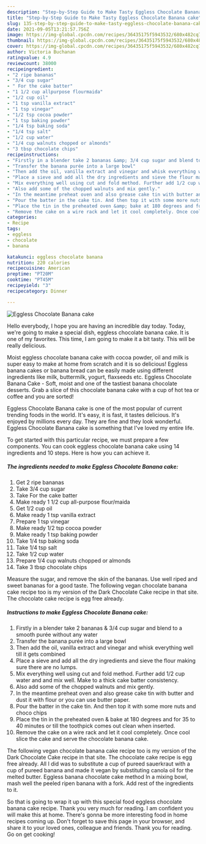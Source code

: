```yaml
---
description: "Step-by-Step Guide to Make Tasty Eggless Chocolate Banana cake"
title: "Step-by-Step Guide to Make Tasty Eggless Chocolate Banana cake"
slug: 135-step-by-step-guide-to-make-tasty-eggless-chocolate-banana-cake
date: 2021-09-05T13:21:57.756Z
image: https://img-global.cpcdn.com/recipes/36435175f5943532/680x482cq70/eggless-chocolate-banana-cake-recipe-main-photo.jpg
thumbnail: https://img-global.cpcdn.com/recipes/36435175f5943532/680x482cq70/eggless-chocolate-banana-cake-recipe-main-photo.jpg
cover: https://img-global.cpcdn.com/recipes/36435175f5943532/680x482cq70/eggless-chocolate-banana-cake-recipe-main-photo.jpg
author: Victoria Buchanan
ratingvalue: 4.9
reviewcount: 38000
recipeingredient:
- "2 ripe bananas"
- "3/4 cup sugar"
- " For the cake batter"
- "1 1/2 cup allpurpose flourmaida"
- "1/2 cup oil"
- "1 tsp vanilla extract"
- "1 tsp vinegar"
- "1/2 tsp cocoa powder"
- "1 tsp baking powder"
- "1/4 tsp baking soda"
- "1/4 tsp salt"
- "1/2 cup water"
- "1/4 cup walnuts chopped or almonds"
- "3 tbsp chocolate chips"
recipeinstructions:
- "Firstly in a blender take 2 bananas &amp; 3/4 cup sugar and blend to a smooth purée without any water"
- "Transfer the banana purée into a large bowl"
- "Then add the oil, vanilla extract and vinegar and whisk everything well till it gets combined"
- "Place a sieve and add all the dry ingredients and sieve the flour making sure there are no lumps."
- "Mix everything well using cut and fold method. Further add 1/2 cup water and and mix well. Make to a thick cake batter consistency."
- "Also add some of the chopped walnuts and mix gently."
- "In the meantime preheat oven and also grease cake tin with butter and dust it with flour or you can use butter paper."
- "Pour the batter in the cake tin. And then top it with some more nuts and choco chips"
- "Place the tin in the preheated oven &amp; bake at 180 degrees and for 35 to 40 minutes or till the toothpick comes out clean when inserted."
- "Remove the cake on a wire rack and let it cool completely. Once cool slice the cake and serve the chocolate banana cake."
categories:
- Recipe
tags:
- eggless
- chocolate
- banana

katakunci: eggless chocolate banana 
nutrition: 220 calories
recipecuisine: American
preptime: "PT20M"
cooktime: "PT45M"
recipeyield: "3"
recipecategory: Dinner

---
```



![Eggless Chocolate Banana cake](https://img-global.cpcdn.com/recipes/36435175f5943532/680x482cq70/eggless-chocolate-banana-cake-recipe-main-photo.jpg)

Hello everybody, I hope you are having an incredible day today. Today, we're going to make a special dish, eggless chocolate banana cake. It is one of my favorites. This time, I am going to make it a bit tasty. This will be really delicious.

Moist eggless chocolate banana cake with cocoa powder, oil and milk is super easy to make at home from scratch and it is so delicious! Eggless banana cakes or banana bread can be easily made using different ingredients like milk, buttermilk, yogurt, flaxseeds etc. Eggless Chocolate Banana Cake - Soft, moist and one of the tastiest banana chocolate desserts. Grab a slice of this chocolate banana cake with a cup of hot tea or coffee and you are sorted!

Eggless Chocolate Banana cake is one of the most popular of current trending foods in the world. It's easy, it is fast, it tastes delicious. It's enjoyed by millions every day. They are fine and they look wonderful. Eggless Chocolate Banana cake is something that I've loved my entire life.


To get started with this particular recipe, we must prepare a few components. You can cook eggless chocolate banana cake using 14 ingredients and 10 steps. Here is how you can achieve it.

<!--inarticleads1-->

##### The ingredients needed to make Eggless Chocolate Banana cake:

1. Get 2 ripe bananas
1. Take 3/4 cup sugar
1. Take  For the cake batter
1. Make ready 1 1/2 cup all-purpose flour/maida
1. Get 1/2 cup oil
1. Make ready 1 tsp vanilla extract
1. Prepare 1 tsp vinegar
1. Make ready 1/2 tsp cocoa powder
1. Make ready 1 tsp baking powder
1. Take 1/4 tsp baking soda
1. Take 1/4 tsp salt
1. Take 1/2 cup water
1. Prepare 1/4 cup walnuts chopped or almonds
1. Take 3 tbsp chocolate chips


Measure the sugar, and remove the skin of the bananas. Use well riped and sweet bananas for a good taste. The following vegan chocolate banana cake recipe too is my version of the Dark Chocolate Cake recipe in that site. The chocolate cake recipe is egg free already. 

<!--inarticleads2-->

##### Instructions to make Eggless Chocolate Banana cake:

1. Firstly in a blender take 2 bananas &amp; 3/4 cup sugar and blend to a smooth purée without any water
1. Transfer the banana purée into a large bowl
1. Then add the oil, vanilla extract and vinegar and whisk everything well till it gets combined
1. Place a sieve and add all the dry ingredients and sieve the flour making sure there are no lumps.
1. Mix everything well using cut and fold method. Further add 1/2 cup water and and mix well. Make to a thick cake batter consistency.
1. Also add some of the chopped walnuts and mix gently.
1. In the meantime preheat oven and also grease cake tin with butter and dust it with flour or you can use butter paper.
1. Pour the batter in the cake tin. And then top it with some more nuts and choco chips
1. Place the tin in the preheated oven &amp; bake at 180 degrees and for 35 to 40 minutes or till the toothpick comes out clean when inserted.
1. Remove the cake on a wire rack and let it cool completely. Once cool slice the cake and serve the chocolate banana cake.


The following vegan chocolate banana cake recipe too is my version of the Dark Chocolate Cake recipe in that site. The chocolate cake recipe is egg free already. All I did was to substitute a cup of pureed sauerkraut with a cup of pureed banana and made it vegan by substituting canola oil for the melted butter. Eggless banana chocolate cake method In a mixing bowl, mash well the peeled ripen banana with a fork. Add rest of the ingredients to it. 

So that is going to wrap it up with this special food eggless chocolate banana cake recipe. Thank you very much for reading. I am confident you will make this at home. There's gonna be more interesting food in home recipes coming up. Don't forget to save this page in your browser, and share it to your loved ones, colleague and friends. Thank you for reading. Go on get cooking!
